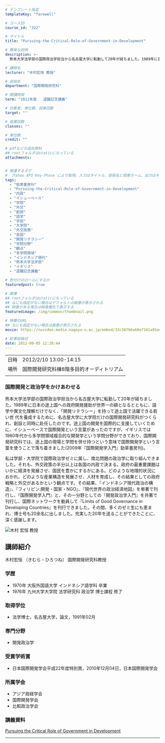 ```yaml
---
# テンプレート指定
templateKey: "farewell"

# コースID
course_id: "322"

# タイトル
title: "Pursuing-the-Critical-Role-of-Government-in-Development"

# 簡単な説明
description: >-
  熊本大学法学部の国際政治学担当から名古屋大学に転勤して20年が経ちました。1989年に日本の途上国への政府開発援助が世界一の額となるとともに、語学や異文化理解だけでなく、「開発リテラシー」を持って途上国で活躍できる若い世 代を養成するために、名古屋大学に大学院だけの国際開発研究科がつくられ、創設と同時に赴任したのです。途上国の開発を国際的に支援していくために、イシューベースで国際開発という言葉 ....

# 講師名
lecturer: "木村宏恒 教授"

# 部局名
department: "国際開発研究科"

# 開講時限
term: "2011年度	退職記念講義"

# 対象者、単位数、授業回数
target: ""

# 授業回数
classes: ""

# 単位数
credit: ""

# pdfなどの追加資料
## rootフォルダはstaticになっている
attachments:


# 関連するタグ
# （Yahoo API Key-Phase により取得。入力はタイトル、部局名と授業ホーム、出力はキーフレーズ（tags））
tags:
  - "勁草書房刊"
  - "Pursuing-the-Critical-Role-of-Government-in-Development"
  - "内政"
  - "イシューベース"
  - "学問"
  - "外交"
  - "創設"
  - "語学"
  - "学部"
  - "大学院"
  - "外交政策"
  - "各国"
  - "開発リテラシー"
  - "学問分野"
  - "観点"
  - "多学問領域"
  - "インドネシア現代"
  - "熊本大学法学部"
  - "イギリス"
  - "退職記念講義"

# 色付けのロールにするか
featuredpost: true

# 画像
## rootフォルダはstaticになっている
## なにも指定がない場合はデフォルトの画像が表示される
## 映像がある場合は映像優先で表示する
featuredimage: /img/common/thumbnail.png

# 映像のURL
## なにも指定がない場合は画像が表示される
movie: https://nuvideo.media.nagoya-u.ac.jp/embed/33c587b6a68e7161a91e4d65faaa0246cd962d10

# 記事投稿日
date: 2012-09-05 12:28:44
---
```


|   |   |
|---|---|
| 日時 | 2012/2/10  13:00-14:15 |
| 場所 | 国際開発研究科棟8階多目的オーディトリアム |
|   |   |


### 国際開発と政治学をかけあわせる

熊本大学法学部の国際政治学担当から名古屋大学に転勤して20年が経ちました。1989年に日本の途上国への政府開発援助が世界一の額となるとともに、語学や異文化理解だけでなく、「開発リテラシー」を持って途上国で活躍できる若い世 代を養成するために、名古屋大学に大学院だけの国際開発研究科がつくられ、創設と同時に赴任したのです。途上国の開発を国際的に支援していくために、イシューベースで国際開発という言葉があったのですが、イギリスでは1960年代から多学問領域複合的な開発学という学問分野ができており、国際開発研究科では、途上国の現場と学問を併せ持つという意味で国際開発学という言葉を使うことで落ち着きました(2009年『国際開発学入門』勁草書房刊)。

私は学部・大学院で国際政治学ゼミに属し、南北問題の政治学に取り組んできました。それも、外交政策の半分以上は各国の内政で決まる。政府の最重要課題はいかに経済を発展させ、国民を豊かにするかにある。どのような地理的状況におかれ、どのような産業構造を発展させ、人材を育成し、その結果としての政府戦略と外交があるかという観点です。その結果、『インドネシア現代政治の構造』、『フィリピン:開発・国家・NGO』、『現代世界の政治経済地図』を単著で刊行し、『国際開発学入門』と、その一分野としての『開発政治学入門』を共著で刊行し、国際ネットワークを動員して『Limits of Good Governance in Developing Countries』を刊行できました。その間、多くのゼミ生にも恵まれ、博士号も20余名に出しました。充実した20年を送ることができたことに、 深く感謝します。



![木村 宏恒 教授](https://ocw.nagoya-u.jp/files/322/s_shkimura.jpg) 
## 講師紹介

木村宏恒 （きむら・ひろつね） 国際開発研究科教授

### 学歴

* 1970年 大阪外国語大学 インドネシア語学科 卒業
* 1976年 九州大学大学院 法学研究科 政治学 博士課程 修了 </ul>
### 取得学位

* 法学博士，名古屋大学，論文，1991年02月 </ul>
### 専門分野

* 開発政治学 </ul>
### 受賞学術賞

* 日本国際開発学会平成22年度特別賞，2010年12月04日，日本国際開発学会 </ul>
### 所属学会

* アジア政経学会
* 国際開発学会
* 比較政治学会 </ul>


### 講義資料

[Pursuing the Critical Role of Government in Development](https://ocw.nagoya-u.jp/files/322/lkimura.pdf) 

-----